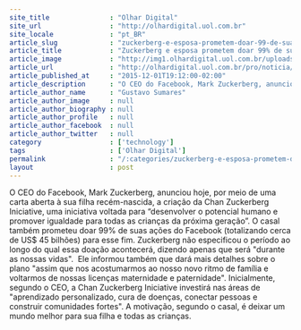```yaml
---
site_title               : "Olhar Digital"
site_url                 : "http://olhardigital.uol.com.br"
site_locale              : "pt_BR"
article_slug             : "zuckerberg-e-esposa-prometem-doar-99-de-suas-acoes-do-facebook-para-caridade"
article_title            : "Zuckerberg e esposa prometem doar 99% de suas ações do Facebook para caridade"
article_image            : "http://img1.olhardigital.uol.com.br/uploads/acervo_imagens/2015/12/20151201200702_660_420.jpg"
article_url              : "http://olhardigital.uol.com.br/pro/noticia/zuckerberg-e-esposa-prometem-doar-99-de-suas-acoes-do-facebook-para-caridade/53415"
article_published_at     : "2015-12-01T19:12:00-02:00"
article_description      : "O CEO do Facebook, Mark Zuckerberg, anunciou hoje, por meio de uma carta aberta à sua filha recém-nascida, a criação da Chan Zuckerberg Iniciative, uma iniciativa voltada para “desenvolver o potencial humano e promover igualdade para todas as crianças da próxima geração”. O casal também prometeu doar 99% de suas ações do Facebook (totalizando cerca de US$ 45 bilhões) para esse fim. Zuckerberg não especificou o período ao longo do qual essa doação acontecerá, dizendo apenas que será 'durante as nossas vidas'.  Ele informou também que dará mais detalhes sobre o plano 'assim que nos acostumarmos ao nosso novo ritmo de família e voltarmos de nossas licenças maternidade e paternidade'. Inicialmente, segundo o CEO, a Chan Zuckerberg Iniciative investirá nas áreas de 'aprendizado personalizado, cura de doenças, conectar pessoas e construir comunidades fortes'. A motivação, segundo o casal, é deixar um mundo melhor para sua filha e todas as crianças."
article_author_name      : "Gustavo Sumares"
article_author_image     : null
article_author_biography : null
article_author_profile   : null
article_author_facebook  : null
article_author_twitter   : null
category                 : ['technology']
tags                     : ['Olhar Digital']
permalink                : "/:categories/zuckerberg-e-esposa-prometem-doar-99-de-suas-acoes-do-facebook-para-caridade/"
layout                   : post
---
```


O CEO do Facebook, Mark Zuckerberg, anunciou hoje, por meio de uma carta aberta à sua filha recém-nascida, a criação da Chan Zuckerberg Iniciative, uma iniciativa voltada para “desenvolver o potencial humano e promover igualdade para todas as crianças da próxima geração”. O casal também prometeu doar 99% de suas ações do Facebook (totalizando cerca de US$ 45 bilhões) para esse fim. Zuckerberg não especificou o período ao longo do qual essa doação acontecerá, dizendo apenas que será "durante as nossas vidas".  Ele informou também que dará mais detalhes sobre o plano "assim que nos acostumarmos ao nosso novo ritmo de família e voltarmos de nossas licenças maternidade e paternidade". Inicialmente, segundo o CEO, a Chan Zuckerberg Iniciative investirá nas áreas de "aprendizado personalizado, cura de doenças, conectar pessoas e construir comunidades fortes". A motivação, segundo o casal, é deixar um mundo melhor para sua filha e todas as crianças.
